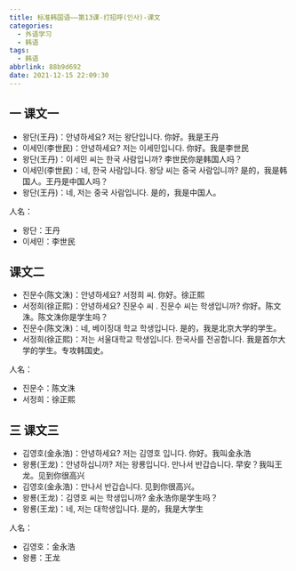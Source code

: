 ```yaml
---
title: 标准韩国语——第13课-打招呼(인사)-课文
categories:
  - 外语学习
  - 韩语
tags:
  - 韩语
abbrlink: 88b9d692
date: 2021-12-15 22:09:30
---
```

## 一 课文一

* 왕단(王丹)：안녕하세요? 저는 왕단입니다.   你好。我是王丹
* 이세민(李世民)：안녕하세요? 저는  이세민입니다.  你好。我是李世民
* 왕단(王丹)：이세민  씨는   한국  사람입니까?  李世民你是韩国人吗？
* 이세민(李世民)：네,  한국  사람입니다.  왕당  씨는  중국  사람입니까?  是的，我是韩国人。王丹是中国人吗？
* 왕단(王丹)：네,  저는  중국  사람입니다. 是的，我是中国人。

<!--more-->

人名：

* 왕단：王丹
* 이세민：李世民

## 课文二

* 진문수(陈文洙)：안녕하세요? 서정희 씨.   你好。徐正熙
* 서정희(徐正熙)：안녕하세요?  진문수 씨 .  진문수 씨는  학생입니까? 你好。陈文洙。陈文洙你是学生吗？
* 진문수(陈文洙)：네,  베이징대 학교  학생입니다.   是的，我是北京大学的学生。
* 서정희(徐正熙)：저는  서울대학교  학생입니다.  한국사를 전공합니다. 我是首尔大学的学生。专攻韩国史。

人名：

* 진문수：陈文洙
* 서정희：徐正熙

## 三 课文三

* 김영호(金永浩)：안녕하세요? 저는  김영호 입니다.  你好。我叫金永浩
* 왕룡(王龙)：안녕하십니까? 저는 왕룡입니다. 만나서  반갑습니다.  早安？我叫王龙。见到你很高兴
* 김영호(金永浩)：만나서 반갑습니다.  见到你很高兴。
* 왕룡(王龙)：김영호  씨는  학생입니까?  金永浩你是学生吗？
* 왕룡(王龙)：네,  저는  대학생입니다.  是的，我是大学生

人名：

* 김영호：金永浩
* 왕룡：王龙

